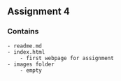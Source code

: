 ## Assignment 4

### Contains

    - readme.md
    - index.html
        - first webpage for assignment
    - images folder
        - empty